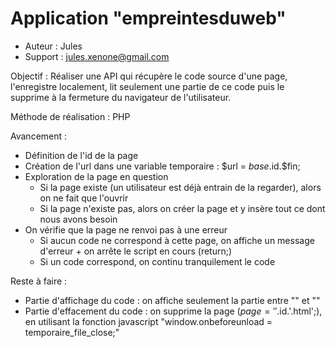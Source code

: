 Application "empreintesduweb"
===================

 *  Auteur : Jules
 *  Support : jules.xenone@gmail.com

Objectif : Réaliser une API qui récupère le code source d'une page, l'enregistre localement, lit seulement une partie de ce code puis le supprime à la fermeture du navigateur de l'utilisateur. 

Méthode de réalisation : PHP

Avancement :
 * Définition de l'id de la page
 * Création de l'url dans une variable temporaire : $url = $base.$id.$fin;
 * Exploration de la page en question
    * Si la page existe (un utilisateur est déjà entrain de la regarder), alors on ne fait que l'ouvrir
    * Si la page n'existe pas, alors on créer la page et y insère tout ce dont nous avons besoin
 * On vérifie que la page ne renvoi pas à une erreur
    * Si aucun code ne correspond à cette page, on affiche un message d'erreur + on arrête le script en cours (return;)
    * Si un code correspond, on continu tranquilement le code

Reste à faire :
 * Partie d'affichage du code : on affiche seulement la partie entre "<x>" et "<y>"
 * Partie d'effacement du code : on supprime la page ($page = ''.$id.'.html';), en utilisant la fonction javascript  "window.onbeforeunload = temporaire_file_close;"
